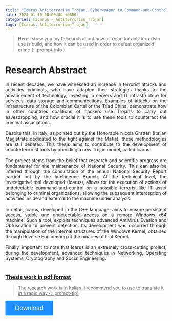 ```yaml
---
title: "Icarus Antiterrorism Trojan, Cyberweapon to Command-and-Control Terrorist's IT assets 🛡️​"
date: 2024-01-10 00:00:00 +0800
categories: [Icarus - Antiterrorism Trojan]
tags: [Icarus, Antiterrorism Trojan]
---
```


> Here i show you my Research about how a Trojan for anti-terrorism use is build, and how it can be used in order to defeat organized crime
{: .prompt-info } 

# Research Abstract
<div style="text-align: justify">
In recent decades, we have witnessed an increase in terrorist attacks and activities
criminals, who have adapted their strategies thanks to the advancement of technology,
investing in servers and IT infrastructure for services, data storage and
communications. Examples of attacks on the infrastructure of the Colombian Cartel or the Triad
China, demonstrate how in other countries coalitions of hackers use Trojans to carry out
eavesdropping, and how crucial it is to use these tools to counteract the
criminal associations.  
<br><br>
Despite this, in Italy, as pointed out by the Honorable Nicola Gratteri (Italian Magistrate
dedicated to the fight against the Mafia), these methodologies are still debated. This thesis
aims to contribute to the development of counterterrorist tools by providing a new
Trojan model, called Icarus.  
<br><br>
The project stems from the belief that research and scientific progress are fundamental
for the maintenance of National Security. This can also be inferred through the
consultation of the annual National Security Report carried out by the Intelligence Branch.
At the technical level, the investigative tool developed (Icarus), allows for the execution of actions of
undetectable command-and-control on a possible terrorist-like IT asset belonging
to criminal organizations, allowing the subsequent interception of activities inside and
external to the machine under analysis.  
<br><br>
In detail, Icarus, developed in the C++ language, aims to ensure persistent access,
stable and undetectable access on a remote Windows x64 machine. Such a tool, exploits techniques
advanced AntiVirus Evasion and Obfuscation to prevent detection. Its development was
occurred through the manipulation of the internal structures of the Windows Kernel, obtained
through Reverse Engineering of the binaries of that Kernel.  
<br><br>
Finally, important to note that Icarus is an extremely cross-cutting project; during the
development, advanced techniques in Networking, Operating Systems, Cryptography
and Social Engineering.
</div>
<br>


<a href>
<!-- Add icon library -->
<link rel="stylesheet" href="https://cdnjs.cloudflare.com/ajax/libs/font-awesome/4.7.0/css/font-awesome.min.css">
<style>
.btn {
  background-color: DodgerBlue;
  border: none;
  color: white;
  padding: 12px 30px;
  cursor: pointer;
  font-size: 20px;
}

/* Darker background on mouse-over */
.btn:hover {
  background-color: RoyalBlue;
}
</style>

### Thesis work in pdf format
> The research work is in Italian, i recommend you to use  to translate it in a rapid way
{: .prompt-tip} 

<a href="/assets/downloads/Tesi_CarloColizzi.pdf" download>
<button class="btn"><i class="fa fa-download"></i> Download</button>
</a>

